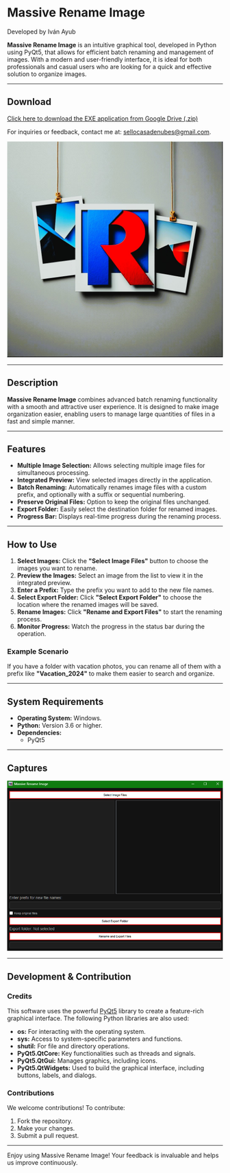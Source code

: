 # Massive Rename Image  
Developed by Iván Ayub

**Massive Rename Image** is an intuitive graphical tool, developed in Python using PyQt5, that allows for efficient batch renaming and management of images. With a modern and user-friendly interface, it is ideal for both professionals and casual users who are looking for a quick and effective solution to organize images.

---

## Download
[Click here to download the EXE application from Google Drive (.zip)](https://drive.google.com/file/d/1-xEfDUSRCShUOb2GNpohb5UpOii3znwV/view?usp=sharing)


For inquiries or feedback, contact me at: [sellocasadenubes@gmail.com](mailto:sellocasadenubes@gmail.com).  

![Massive Rename Image Icon](IconMassiveRenameImage.png)

---

## Description  
**Massive Rename Image** combines advanced batch renaming functionality with a smooth and attractive user experience. It is designed to make image organization easier, enabling users to manage large quantities of files in a fast and simple manner.

---

## Features  
- **Multiple Image Selection:** Allows selecting multiple image files for simultaneous processing.  
- **Integrated Preview:** View selected images directly in the application.  
- **Batch Renaming:** Automatically renames image files with a custom prefix, and optionally with a suffix or sequential numbering.  
- **Preserve Original Files:** Option to keep the original files unchanged.  
- **Export Folder:** Easily select the destination folder for renamed images.  
- **Progress Bar:** Displays real-time progress during the renaming process.

---

## How to Use  

1. **Select Images:** Click the **"Select Image Files"** button to choose the images you want to rename.  
2. **Preview the Images:** Select an image from the list to view it in the integrated preview.  
3. **Enter a Prefix:** Type the prefix you want to add to the new file names.  
4. **Select Export Folder:** Click **"Select Export Folder"** to choose the location where the renamed images will be saved.  
5. **Rename Images:** Click **"Rename and Export Files"** to start the renaming process.  
6. **Monitor Progress:** Watch the progress in the status bar during the operation.

### Example Scenario  
If you have a folder with vacation photos, you can rename all of them with a prefix like **"Vacation_2024"** to make them easier to search and organize.

---

## System Requirements  
- **Operating System:** Windows.  
- **Python:** Version 3.6 or higher.  
- **Dependencies:**  
  - PyQt5  

---

## Captures
![Application Screenshot](SSMassiveRenameImage.png)

---

## Development & Contribution
### Credits  
This software uses the powerful [PyQt5](https://pypi.org/project/PyQt5/) library to create a feature-rich graphical interface. The following Python libraries are also used:  
- **os:** For interacting with the operating system.  
- **sys:** Access to system-specific parameters and functions.  
- **shutil:** For file and directory operations.  
- **PyQt5.QtCore:** Key functionalities such as threads and signals.  
- **PyQt5.QtGui:** Manages graphics, including icons.  
- **PyQt5.QtWidgets:** Used to build the graphical interface, including buttons, labels, and dialogs.  

### Contributions  
We welcome contributions! To contribute:
1. Fork the repository.
2. Make your changes.
3. Submit a pull request.

---

Enjoy using Massive Rename Image! Your feedback is invaluable and helps us improve continuously.
